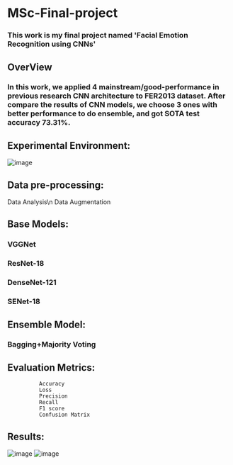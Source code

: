 # MSc-Final-project
### This work is my final project named 'Facial Emotion Recognition using CNNs'
## OverView
### In this work, we applied 4 mainstream/good-performance in previous research CNN architecture to FER2013 dataset. After compare the results of CNN models, we choose 3 ones with better performance to do ensemble, and got SOTA test accuracy 73.31%.
## Experimental Environment:
![image](https://user-images.githubusercontent.com/49049595/189252514-7ce92799-fdd1-4981-ba07-249d0da5cc62.png)
## Data pre-processing:
Data Analysis\n
Data Augmentation

## Base Models:
###       VGGNet
###       ResNet-18
###       DenseNet-121
###       SENet-18

## Ensemble Model:
###       Bagging+Majority Voting

## Evaluation Metrics:
              Accuracy
              Loss
              Precision
              Recall
              F1 score
              Confusion Matrix
## Results:
![image](https://user-images.githubusercontent.com/49049595/189252671-2846d10a-23e0-42db-9339-cb9c5e803ed8.png)
![image](https://user-images.githubusercontent.com/49049595/189252686-817660a4-5d39-464a-972b-39107fb27dbf.png)





